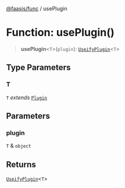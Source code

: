 [@faasjs/func](../README.md) / usePlugin

# Function: usePlugin()

> **usePlugin**\<`T`\>(`plugin`): [`UseifyPlugin`](../type-aliases/UseifyPlugin.md)\<`T`\>

## Type Parameters

### T

`T` *extends* [`Plugin`](../type-aliases/Plugin.md)

## Parameters

### plugin

`T` & `object`

## Returns

[`UseifyPlugin`](../type-aliases/UseifyPlugin.md)\<`T`\>
